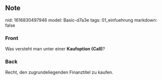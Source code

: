## Note
nid: 1616830497946
model: Basic-d7a3e
tags: 01_einfuehrung
markdown: false

### Front
Was versteht man unter einer <b>Kaufoption (Call)</b>?

### Back
Recht, den zugrundeliegenden Finanztitel zu kaufen.
